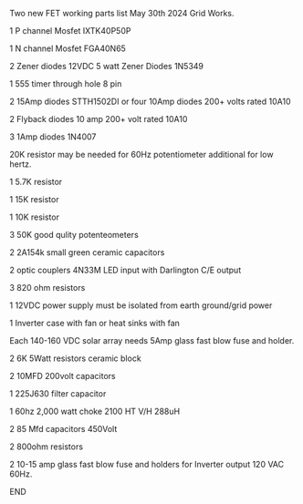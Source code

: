 Two new FET working parts list May 30th 2024 Grid Works.

1 P channel Mosfet IXTK40P50P

1 N channel Mosfet FGA40N65

2 Zener diodes 12VDC 5 watt Zener Diodes 1N5349

1 555 timer through hole 8 pin

2 15Amp diodes STTH1502DI or four 10Amp diodes 200+ volts rated 10A10

2 Flyback diodes 10 amp 200+ volt rated 10A10

3 1Amp diodes 1N4007

20K resistor may be needed for 60Hz potentiometer additional for low hertz.

1 5.7K resistor

1 15K resistor

1 10K resistor

3 50K good qulity potenteometers

2 2A154k small green ceramic capacitors

2 optic couplers 4N33M LED input with Darlington C/E output

3 820 ohm resistors

1 12VDC power supply must be isolated from earth ground/grid power

1 Inverter case with fan or heat sinks with fan

Each 140-160 VDC solar array needs 5Amp glass fast blow fuse and holder.

2 6K 5Watt resistors ceramic block

2 10MFD 200volt capacitors

1 225J630 filter capacitor

1 60hz 2,000 watt choke 2100 HT V/H 288uH

2 85 Mfd capacitors 450Volt

2 800ohm resistors

2 10-15 amp glass fast blow fuse and holders for Inverter output 120 VAC 60Hz.

END
